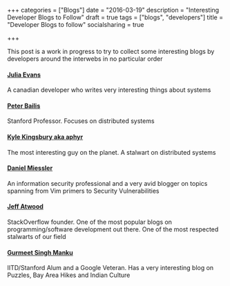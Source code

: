 +++
categories = ["Blogs"]
date = "2016-03-19"
description = "Interesting Developer Blogs to Follow"
draft = true
tags = ["blogs", "developers"]
title = "Developer Blogs to follow"
socialsharing = true

+++

This post is a work in progress to try to collect some interesting blogs by
developers around the interwebs in no particular order

#### [Julia Evans](http://jvns.ca/)
A canadian developer who writes very interesting things about systems


#### [Peter Bailis](http://www.bailis.org/blog/)

Stanford Professor. Focuses on distributed systems


#### [Kyle Kingsbury aka aphyr](https://aphyr.com/posts)

The most interesting guy on the planet. A stalwart on distributed systems


#### [Daniel Miessler](https://danielmiessler.com/blog/)

An information security professional and a very avid blogger on topics
spanning from Vim primers to Security Vulnerabilities


#### [Jeff Atwood](http://blog.codinghorror.com/)

StackOverflow founder. One of the most popular blogs on programming/software
development out there. One of the most respected stalwarts of our field


#### [Gurmeet Singh Manku](http://gurmeet.net/)

IITD/Stanford Alum and a Google Veteran. Has a very interesting blog on
Puzzles, Bay Area Hikes and Indian Culture
